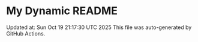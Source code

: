 # My Dynamic README
Updated at: Sun Oct 19 21:17:30 UTC 2025
This file was auto-generated by GitHub Actions.
